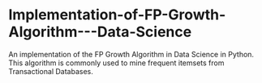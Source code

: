 # Implementation-of-FP-Growth-Algorithm---Data-Science
An implementation of the FP Growth Algorithm in Data Science in Python. This algorithm is commonly used to mine frequent itemsets from Transactional Databases.
